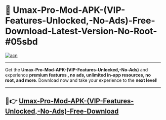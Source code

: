 # 🚀 Umax-Pro-Mod-APK-(VIP-Features-Unlocked,-No-Ads)-Free-Download-Latest-Version-No-Root-#05sbd

[![acn](https://i.imgur.com/BIQs5tu.png)](https://hapymods.com?title=Umax+Pro+Mod+APK+(VIP+Features+Unlocked,+No+Ads)&ref=05sbd)

---

Get the **Umax-Pro-Mod-APK-(VIP-Features-Unlocked,-No-Ads)** and experience **premium features , no ads, unlimited in-app resources, no root, and more**. Download now and take your experience to the **next level**!

---

## 🤖👉 [Umax-Pro-Mod-APK-(VIP-Features-Unlocked,-No-Ads)-Free-Download](https://hapymods.com?title=Umax+Pro+Mod+APK+(VIP+Features+Unlocked,+No+Ads)&ref=05sbd)